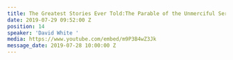 ```yaml
---
title: The Greatest Stories Ever Told:The Parable of the Unmerciful Servant
date: 2019-07-29 09:52:00 Z
position: 14
speaker: 'David White '
media: https://www.youtube.com/embed/m9P3B4wZ3Jk
message_date: 2019-07-28 10:00:00 Z
---
```


